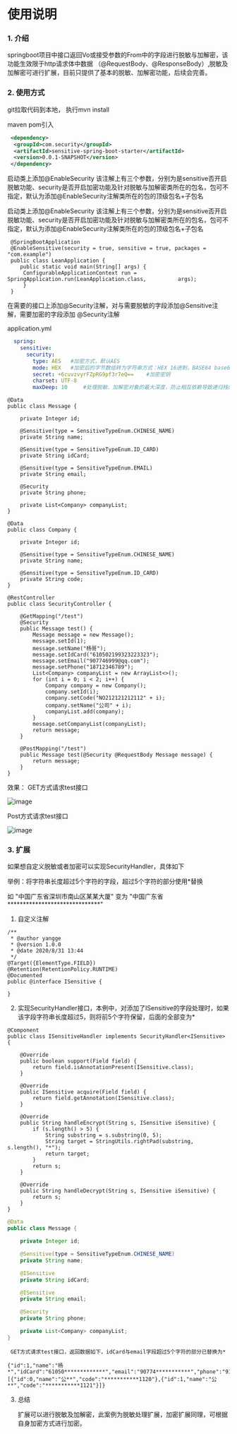 # 使用说明

### 1. 介绍

springboot项目中接口返回Vo或接受参数的From中的字段进行脱敏与加解密，该功能生效限于http请求体中数据
（@RequestBody、@ResponseBody）,脱敏及加解密可进行扩展，目前只提供了基本的脱敏、加解密功能，后续会完善。

### 2. 使用方式

git拉取代码到本地， 执行mvn install

maven pom引入

```xml
 <dependency>
  <groupId>com.security</groupId>
  <artifactId>sensitive-spring-boot-starter</artifactId>
  <version>0.0.1-SNAPSHOT</version>
 </dependency>
```

启动类上添加@EnableSecurity
该注解上有三个参数，分别为是sensitive否开启脱敏功能、security是否开启加密功能及针对脱敏与加解密类所在的包名，包可不指定，默认为添加@EnableSecurity注解类所在的包的顶级包名+子包名

启动类上添加@EnableSecurity
该注解上有三个参数，分别为是sensitive否开启脱敏功能、security是否开启加密功能及针对脱敏与加解密类所在的包名，包可不指定，默认为添加@EnableSecurity注解类所在的包的顶级包名+子包名

```
 @SpringBootApplication
 @EnableSensitive(security = true, sensitive = true, packages = "com.example")
 public class LeanApplication {
	public static void main(String[] args) {
     ConfigurableApplicationContext run = SpringApplication.run(LeanApplication.class, 			args);
	 }
 }
```



在需要的接口上添加@Security注解，对与需要脱敏的字段添加@Sensitive注解，需要加密的字段添加 @Security注解

  application.yml

```yaml
  spring:
    sensitive:
      security:
        type: AES   #加密方式，默认AES
        mode: HEX   #加密后的字节数组转为字符串方式：HEX 16进制，BASE64 base64
        secret: +6cuvzvyrFZpRG9pf3r7eQ==    #加密密钥
        charset: UTF-8  
        maxDeep: 10     #处理脱敏、加解密对象的最大深度，防止相互依赖导致递归栈内存溢出，默认10
```



    @Data
    public class Message {
      
        private Integer id;
      
        @Sensitive(type = SensitiveTypeEnum.CHINESE_NAME)
        private String name;
      
        @Sensitive(type = SensitiveTypeEnum.ID_CARD)
        private String idCard;
      
        @Sensitive(type = SensitiveTypeEnum.EMAIL)
        private String email;
      
        @Security
        private String phone;
      
        private List<Company> companyList;
    }
    
    @Data
    public class Company {
    
        private Integer id;
    
        @Sensitive(type = SensitiveTypeEnum.CHINESE_NAME)
        private String name;
    
        @Sensitive(type = SensitiveTypeEnum.ID_CARD)
        private String code;
    }
      
    @RestController
    public class SecurityController {
    
        @GetMapping("/test")
        @Security
        public Message test() {
            Message message = new Message();
            message.setId(1);
            message.setName("杨哥");
            message.setIdCard("610502199323223323");
            message.setEmail("907746999@qq.com");
            message.setPhone("18712346789");
            List<Company> companyList = new ArrayList<>();
            for (int i = 0; i < 2; i++) {
                Company company = new Company();
                company.setId(i);
                company.setCode("NO212121212112" + i);
                company.setName("公司" + i);
                companyList.add(company);
            }
            message.setCompanyList(companyList);
            return message;
        }
    
        @PostMapping("/test")
        public Message test(@Security @RequestBody Message message) {
            return message;
        }
    }

  效果：
  GET方式请求test接口

![image](https://github.com/coder-yangge/sensitive-spring-boot-starter/blob/master/image/test-get.png)

  Post方式请求test接口

![image](https://github.com/coder-yangge/sensitive-spring-boot-starter/blob/master/image/test-post.png)

### 3. 扩展

如果想自定义脱敏或者加密可以实现SecurityHandler，具体如下

举例：将字符串长度超过5个字符的字段，超过5个字符的部分使用*替换

如 "中国广东省深圳市南山区某某大厦" 变为 "中国广东省******************************"

1. 自定义注解

```
/**
 * @author yangge
 * @version 1.0.0
 * @date 2020/8/31 13:44
 */
@Target({ElementType.FIELD})
@Retention(RetentionPolicy.RUNTIME)
@Documented
public @interface ISensitive {

}
```

2.  实现SecurityHandler接口，本例中，对添加了ISensitive的字段处理时，如果该字段字符串长度超过5，则将前5个字符保留，后面的全部变为*

   ```
   @Component
   public class ISensitiveHandler implements SecurityHandler<ISensitive> {
   
       @Override
       public boolean support(Field field) {
           return field.isAnnotationPresent(ISensitive.class);
       }
   
       @Override
       public ISensitive acquire(Field field) {
           return field.getAnnotation(ISensitive.class);
       }
   
       @Override
       public String handleEncrypt(String s, ISensitive iSensitive) {
           if (s.length() > 5) {
               String substring = s.substring(0, 5);
               String target = StringUtils.rightPad(substring, s.length(), "*");
               return target;
           }
           return s;
       }
   
       @Override
       public String handleDecrypt(String s, ISensitive iSensitive) {
           return s;
       }
   }
   ```

   ```java
   @Data
   public class Message {
   
       private Integer id;
   
       @Sensitive(type = SensitiveTypeEnum.CHINESE_NAME)
       private String name;
   
       @ISensitive
       private String idCard;
   
       @ISensitive
       private String email;
   
       @Security
       private String phone;
   
       private List<Company> companyList;
   }
   ```

     GET方式请求test接口，返回数据如下，idCard与email字段超过5个字符的部分已替换为*

   ```
   {"id":1,"name":"杨*","idCard":"61050*************","email":"90774***********","phone":"9172d86998be4f0f9c60b886398e18f4","companyList":[{"id":0,"name":"公**","code":"***********1120"},{"id":1,"name":"公**","code":"***********1121"}]}
   ```

   3. 总结

      扩展可以进行脱敏及加解密，此案例为脱敏处理扩展，加密扩展同理，可根据自身加密方式进行加密。